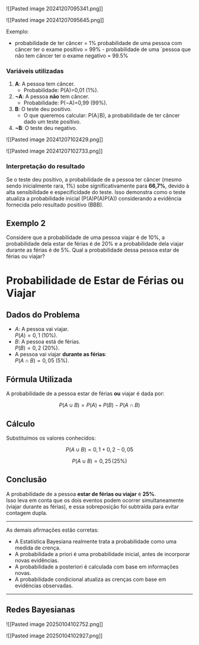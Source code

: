 ![[Pasted image 20241207095341.png]]

![[Pasted image 20241207095645.png]]

Exemplo:
- probabilidade de ter câncer = 1% probabilidade de uma pessoa com câncer ter o exame positivo = 99% - probabilidade de uma ´pessoa que não tem câncer ter o exame negativo = 99.5%

### Variáveis utilizadas

1. **A**: A pessoa tem câncer.
    - Probabilidade: P(A)=0,01 (1%).
2. **¬A**: A pessoa **não** tem câncer.
    - Probabilidade: P(¬A)=0,99 (99%).
3. **B**: O teste deu positivo.
    - O que queremos calcular: P(A∣B), a probabilidade de ter câncer dado um teste positivo.
4. **¬B**: O teste deu negativo.

![[Pasted image 20241207102429.png]]

![[Pasted image 20241207102733.png]]
### Interpretação do resultado

Se o teste deu positivo, a probabilidade de a pessoa ter câncer (mesmo sendo inicialmente rara, 1%) sobe significativamente para **66,7%**, devido à alta sensibilidade e especificidade do teste. Isso demonstra como o teste atualiza a probabilidade inicial (P(A)P(A)P(A)) considerando a evidência fornecida pelo resultado positivo (BBB).




## Exemplo 2

Considere que a probabilidade de uma pessoa viajar é de 10%, a probabilidade dela estar de férias é de 20% e a probabilidade dela viajar durante as férias é de 5%. Qual a probabilidade dessa pessoa estar de férias ou viajar?


# Probabilidade de Estar de Férias ou Viajar

## Dados do Problema
- $A$: A pessoa vai viajar.  
  $P(A) = 0,1$ (10%).  
- $B$: A pessoa está de férias.  
  $P(B) = 0,2$ (20%).  
- A pessoa vai viajar **durante as férias**:  
  $P(A \cap B) = 0,05$ (5%).


## Fórmula Utilizada
A probabilidade de a pessoa estar de férias **ou** viajar é dada por:

$$
P(A \cup B) = P(A) + P(B) - P(A \cap B)
$$

## Cálculo
Substituímos os valores conhecidos:

$$
P(A \cup B) = 0,1 + 0,2 - 0,05
$$

$$
P(A \cup B) = 0,25 \, (25\%)
$$

## Conclusão
A probabilidade de a pessoa **estar de férias ou viajar** é **25%**.  
Isso leva em conta que os dois eventos podem ocorrer simultaneamente (viajar durante as férias), e essa sobreposição foi subtraída para evitar contagem dupla.

---

As demais afirmações estão corretas:

- A Estatística Bayesiana realmente trata a probabilidade como uma medida de crença.
- A probabilidade a priori é uma probabilidade inicial, antes de incorporar novas evidências.
- A probabilidade a posteriori é calculada com base em informações novas.
- A probabilidade condicional atualiza as crenças com base em evidências observadas.

---
## Redes Bayesianas

![[Pasted image 20250104102752.png]]

![[Pasted image 20250104102927.png]]

